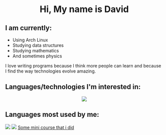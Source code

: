 <h1 align="center"> Hi, My name is David</h1>
<h2>I am currently:</h2>
<ul>
  <li>Using Arch Linux</li>
  <li>Studying data structures</li>
  <li>Studying mathematics</li>
  <li>And sometimes physics</li>
</ul>
<p>I love writing programs because I think more people can learn and because I find the way technologies evolve amazing.</p>
<h2>Languages/technologies I'm interested in:</h2>
<p align="center">
  <img src="https://skillicons.dev/icons?i=git,python,c,cpp,cs,html,css,js,bash,linux,neovim,arduino,haskell,lua"/>
</p>
<h2>Languages most used by me:</h2>
<img src="https://github-readme-stats.vercel.app/api/top-langs/?username=David73-Coloa&langs_count=10&layout=compact&theme=dark"/>
<img src="https://github-readme-stats.vercel.app/api?username=David73-Coloa&show_icons=true&theme=dark&include_all_commits=true&count_private=true%22"></img>
<a href="https://github.com/David73-Coloa/programming-course">Some mini course that i did</a>
